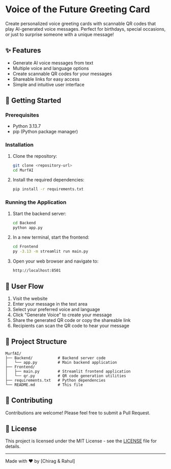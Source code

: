 # Voice of the Future Greeting Card

Create personalized voice greeting cards with scannable QR codes that play AI-generated voice messages. Perfect for birthdays, special occasions, or just to surprise someone with a unique message!

## ✨ Features

- Generate AI voice messages from text
- Multiple voice and language options
- Create scannable QR codes for your messages
- Shareable links for easy access
- Simple and intuitive user interface

## 🚀 Getting Started

### Prerequisites

- Python 3.13.7
- pip (Python package manager)

### Installation

1. Clone the repository:
   ```bash
   git clone <repository-url>
   cd MurfAI
   ```

2. Install the required dependencies:
   ```bash
   pip install -r requirements.txt
   ```

### Running the Application

1. Start the backend server:
   ```bash
   cd Backend
   python app.py
   ```

2. In a new terminal, start the frontend:
   ```bash
   cd Frontend
   py -3.13 -m streamlit run main.py
   ```

3. Open your web browser and navigate to:
   ```
   http://localhost:8501
   ```

## 🎨 User Flow

1. Visit the website
2. Enter your message in the text area
3. Select your preferred voice and language
4. Click "Generate Voice" to create your message
5. Share the generated QR code or copy the shareable link
6. Recipients can scan the QR code to hear your message

## 📁 Project Structure

```
MurfAI/
├── Backend/           # Backend server code
│   └── app.py         # Main backend application
├── Frontend/         
│   ├── main.py        # Streamlit frontend application
│   └── qr.py          # QR code generation utilities
├── requirements.txt   # Python dependencies
└── README.md          # This file
```

## 🤝 Contributing

Contributions are welcome! Please feel free to submit a Pull Request.

## 📄 License

This project is licensed under the MIT License - see the [LICENSE](LICENSE) file for details.

---

Made with ❤️ by [Chirag & Rahul]

